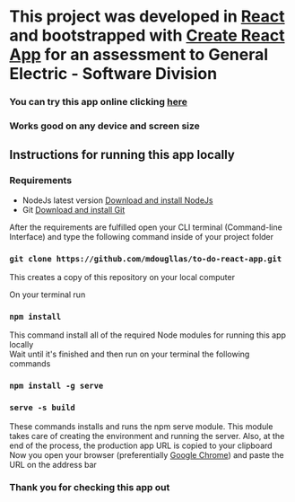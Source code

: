 # This project was developed in [React](https://reactjs.org/) and bootstrapped with [Create React App](https://github.com/facebook/create-react-app) for an assessment to General Electric - Software Division

### You can try this app online clicking [here](https://to-do-list-app-react-ge.herokuapp.com/)<br>
### Works good on any device and screen size

## Instructions for running this app locally

### Requirements

- NodeJs latest version [Download and install NodeJs](https://nodejs.org/en/download/)
- Git [Download and install Git](https://git-scm.com/downloads)

After the requirements are fulfilled open your CLI terminal (Command-line Interface) and type the following command inside of your project folder

### `git clone https://github.com/mdougllas/to-do-react-app.git`

This creates a copy of this repository on your local computer<br>

On your terminal run

### `npm install`

This command install all of the required Node modules for running this app locally<br>
Wait until it's finished and then run on your terminal the following commands

### `npm install -g serve`
### `serve -s build`

These commands installs and runs the npm serve module. This module takes care of creating the environment and running the server. Also, at the end of the process, the production app URL is copied to your clipboard<br>
Now you open your browser (preferentially [Google Chrome](https://www.google.com/chrome/)) and paste the URL on the address bar

### Thank you for checking this app out
